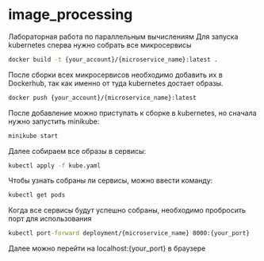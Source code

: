 # image_processing
Лабораторная работа по параллельным вычислениям
Для запуска kubernetes сперва нужно собрать все микросервисы
```cmd
docker build -t {your_account}/{microservice_name}:latest .
```
После сборки всех микросервисов необходимо добавить их в Dockerhub, так как именно от туда kubernetes достает образы.
```cmd
docker push {your_account}/{microservice_name}:latest
```
После добавление можно приступать к сборке в kubernetes, но сначала нужно запустить minikube:
```cmd
minikube start
```
Далее собираем все образы в сервисы:
```cmd
kubectl apply -f kube.yaml
```
Чтобы узнать собраны ли сервисы, можно ввести команду:
```cmd
kubectl get pods
```
Когда все сервисы будут успешно собраны, необходимо пробросить порт для использования
```cmd
kubectl port-forward deployment/{microservice_name} 8000:{your_port}
```

Далее можно перейти на localhost:{your_port} в браузере
